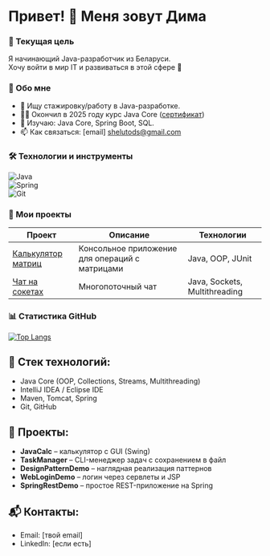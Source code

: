 # Привет! 👋 Меня зовут Дима 

### 🎯 Текущая цель
Я начинающий Java-разработчик из Беларуси.  
Хочу войти в мир IT и развиваться в этой сфере 💪

### 🚀 Обо мне 
- 🔎 Ищу стажировку/работу в Java-разработке.
- 👨‍🎓 Окончил в 2025 году курс Java Core ([сертификат](https://github.com/bnbn2121/Certificates/blob/main/Certificate%20Java%20Core%20IT-Academy.pdf))
- 🌱 Изучаю: Java Core, Spring Boot, SQL.  
- 📫 Как связаться: [email] shelutods@gmail.com

### 🛠️ Технологии и инструменты  
![Java](https://img.shields.io/badge/Java-17%2B-orange?logo=openjdk)  
![Spring](https://img.shields.io/badge/Spring-6.0-blue?logo=spring)  
![Git](https://img.shields.io/badge/Git-F05032?logo=git&logoColor=white)  

### 📂 Мои проекты  
| Проект | Описание | Технологии |  
|--------|----------|------------|  
| [Калькулятор матриц](ссылка) | Консольное приложение для операций с матрицами | Java, OOP, JUnit |  
| [Чат на сокетах](ссылка) | Многопоточный чат | Java, Sockets, Multithreading |  

### 📊 Статистика GitHub  
[![Top Langs](https://github-readme-stats.vercel.app/api/top-langs/?username=bnbn2121&layout=compact&theme=radical)](https://github.com/bnbn2121) 




## 🧰 Стек технологий:
- Java Core (OOP, Collections, Streams, Multithreading)
- IntelliJ IDEA / Eclipse IDE
- Maven, Tomcat, Spring
- Git, GitHub

## 📂 Проекты:
- **JavaCalc** – калькулятор с GUI (Swing)
- **TaskManager** – CLI-менеджер задач с сохранением в файл
- **DesignPatternDemo** – наглядная реализация паттернов
- **WebLoginDemo** – логин через сервлеты и JSP
- **SpringRestDemo** – простое REST-приложение на Spring

## 📬 Контакты:
- Email: [твой email]
- LinkedIn: [если есть]

